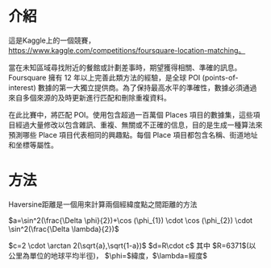 # 介紹
這是Kaggle上的一個競賽，https://www.kaggle.com/competitions/foursquare-location-matching。    

當在未知區域尋找附近的餐館或計劃差事時，期望獲得相關、準確的訊息。Foursquare 擁有 12 年以上完善此類方法的經驗，是全球 POI (points-of-interest) 數據的第一大獨立提供商。為了保持最高水平的準確性，數據必須通過來自多個來源的及時更新進行匹配和刪除重複資料。     

在此比賽中，將匹配 POI。使用包含超過一百萬個 Places 項目的數據集，這些項目經過大量修改以包含雜訊、重複、無關或不正確的信息，目的是生成一種算法來預測哪些 Place 項目代表相同的興趣點。每個 Place 項目都包含名稱、街道地址和坐標等屬性。

# 方法
Haversine距離是一個用來計算兩個經緯度點之間距離的方法   
<p align="centering">$a=\sin^2(\frac{\Delta \phi}{2})+\cos (\phi_{1}) \cdot \cos (\phi_{2}) \cdot \sin^2(\frac{\Delta \lambda}{2})$</p>   
$c=2 \cdot \arctan 2(\sqrt{a},\sqrt{1-a})$            
$d=R\cdot c$   
其中 $R=6371$(以公里為單位的地球平均半徑)，          
$\phi=$緯度，$\lambda=經度$
